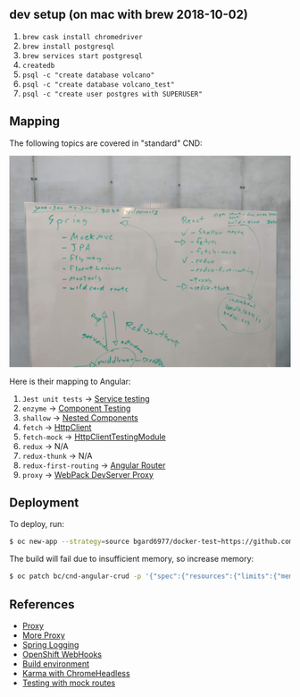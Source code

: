 
## dev setup (on mac with brew 2018-10-02)

1. `brew cask install chromedriver`
1. `brew install postgresql`
1. `brew services start postgresql`
1. `createdb`
1. `psql -c "create database volcano"`
1. `psql -c "create database volcano_test"`
1. `psql -c "create user postgres with SUPERUSER"`

## Mapping

The following topics are covered in "standard" CND:

![topics](img/topics.jpg)

Here is their mapping to Angular:

1. `Jest unit tests` -> [Service testing](https://angular.io/guide/testing#service-tests)
1. `enzyme` -> [Component Testing](https://angular.io/guide/testing#component-dom-testing) 
1. `shallow` -> [Nested Components](https://angular.io/guide/testing#nested-component-testshttps://angular.io/guide/testing#nested-component-tests)
1. `fetch` -> [HttpClient](https://angular.io/guide/http#httpclient)
1. `fetch-mock` -> [HttpClientTestingModule](http://www.syntaxsuccess.com/viewarticle/mocking-http-request-with-httpclient-in-angular)
1. `redux` -> N/A
1. `redux-thunk` -> N/A
1. `redux-first-routing` -> [Angular Router](https://angular.io/guide/router)
1. `proxy` -> [WebPack DevServer Proxy](https://juristr.com/blog/2016/11/configure-proxy-api-angular-cli/)

## Deployment

To deploy, run:

```sh
$ oc new-app --strategy=source bgard6977/docker-test~https://github.com/gSchool/cnd-angular-crud
```

The build will fail due to insufficient memory, so increase memory:

```sh
$ oc patch bc/cnd-angular-crud -p '{"spec":{"resources":{"limits":{"memory":"1Gi"}}}}'
```

## References

- [Proxy](https://juristr.com/blog/2016/11/configure-proxy-api-angular-cli/)
- [More Proxy](https://github.com/angular/angular-cli/blob/master/docs/documentation/stories/proxy.md)
- [Spring Logging](https://www.javadevjournal.com/spring/log-incoming-requests-spring/)
- [OpenShift WebHooks](https://docs.openshift.com/container-platform/3.5/dev_guide/builds/triggering_builds.html)
- [Build environment](https://github.com/bgard6977/docker-test)
- [Karma with ChromeHeadless](https://gist.github.com/wingsuitist/c2c3095b855e9f1054d39df13a317f52)
- [Testing with mock routes](https://stackoverflow.com/questions/39577920/angular-2-unit-testing-components-with-routerlink)